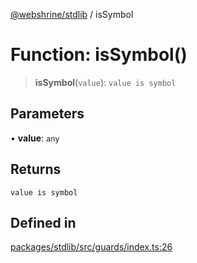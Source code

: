 [@webshrine/stdlib](../globals.md) / isSymbol

# Function: isSymbol()

> **isSymbol**(`value`): `value is symbol`

## Parameters

• **value**: `any`

## Returns

`value is symbol`

## Defined in

[packages/stdlib/src/guards/index.ts:26](https://github.com/webshrine/webshrine/blob/0e16c5948921e0c95cce645760c4a8b0855b196b/packages/stdlib/src/guards/index.ts#L26)
